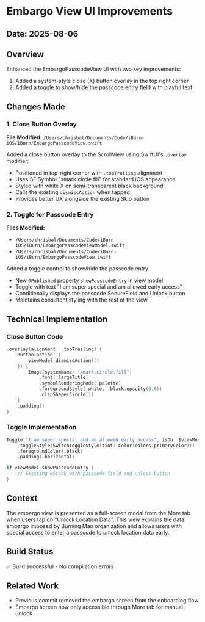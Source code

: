 # Embargo View UI Improvements

## Date: 2025-08-06

## Overview
Enhanced the EmbargoPasscodeView UI with two key improvements:
1. Added a system-style close (X) button overlay in the top right corner
2. Added a toggle to show/hide the passcode entry field with playful text

## Changes Made

### 1. Close Button Overlay
**File Modified:** `/Users/chrisbal/Documents/Code/iBurn-iOS/iBurn/EmbargoPasscodeView.swift`

Added a close button overlay to the ScrollView using SwiftUI's `.overlay` modifier:
- Positioned in top-right corner with `.topTrailing` alignment
- Uses SF Symbol "xmark.circle.fill" for standard iOS appearance
- Styled with white X on semi-transparent black background
- Calls the existing `dismissAction` when tapped
- Provides better UX alongside the existing Skip button

### 2. Toggle for Passcode Entry
**Files Modified:**
- `/Users/chrisbal/Documents/Code/iBurn-iOS/iBurn/EmbargoPasscodeViewModel.swift`
- `/Users/chrisbal/Documents/Code/iBurn-iOS/iBurn/EmbargoPasscodeView.swift`

Added a toggle control to show/hide the passcode entry:
- New `@Published` property `showPasscodeEntry` in view model
- Toggle with text "I am super special and am allowed early access"
- Conditionally displays the passcode SecureField and Unlock button
- Maintains consistent styling with the rest of the view

## Technical Implementation

### Close Button Code
```swift
.overlay(alignment: .topTrailing) {
    Button(action: {
        viewModel.dismissAction?()
    }) {
        Image(systemName: "xmark.circle.fill")
            .font(.largeTitle)
            .symbolRenderingMode(.palette)
            .foregroundStyle(.white, .black.opacity(0.6))
            .clipShape(Circle())
    }
    .padding()
}
```

### Toggle Implementation
```swift
Toggle("I am super special and am allowed early access", isOn: $viewModel.showPasscodeEntry)
    .toggleStyle(SwitchToggleStyle(tint: Color(colors.primaryColor)))
    .foregroundColor(.black)
    .padding(.horizontal)

if viewModel.showPasscodeEntry {
    // Existing HStack with passcode field and unlock button
}
```

## Context
The embargo view is presented as a full-screen modal from the More tab when users tap on "Unlock Location Data". This view explains the data embargo imposed by Burning Man organization and allows users with special access to enter a passcode to unlock location data early.

## Build Status
✅ Build successful - No compilation errors

## Related Work
- Previous commit removed the embargo screen from the onboarding flow
- Embargo screen now only accessible through More tab for manual unlock